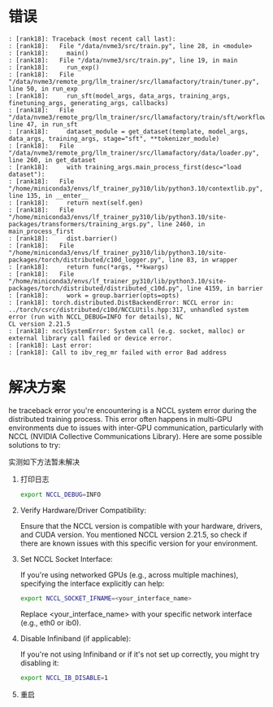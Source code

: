 # 错误

```text
: [rank18]: Traceback (most recent call last):                                                                                                                                    
: [rank18]:   File "/data/nvme3/src/train.py", line 28, in <module>                                                        
: [rank18]:     main()                                                                                                                                                            
: [rank18]:   File "/data/nvme3/src/train.py", line 19, in main                                                            
: [rank18]:     run_exp()                                                                                                                                                         
: [rank18]:   File "/data/nvme3/remote_prg/llm_trainer/src/llamafactory/train/tuner.py", line 50, in run_exp                                                             
: [rank18]:     run_sft(model_args, data_args, training_args, finetuning_args, generating_args, callbacks)                                                                        
: [rank18]:   File "/data/nvme3/remote_prg/llm_trainer/src/llamafactory/train/sft/workflow.py", line 47, in run_sft                                                      
: [rank18]:     dataset_module = get_dataset(template, model_args, data_args, training_args, stage="sft", **tokenizer_module)                                                     
: [rank18]:   File "/data/nvme3/remote_prg/llm_trainer/src/llamafactory/data/loader.py", line 260, in get_dataset                                                        
: [rank18]:     with training_args.main_process_first(desc="load dataset"):                                                                                                       
: [rank18]:   File "/home/miniconda3/envs/lf_trainer_py310/lib/python3.10/contextlib.py", line 135, in __enter__                                                            
: [rank18]:     return next(self.gen)                                                                                                                                             
: [rank18]:   File "/home/miniconda3/envs/lf_trainer_py310/lib/python3.10/site-packages/transformers/training_args.py", line 2460, in main_process_first                    
: [rank18]:     dist.barrier()                                                                                                                                                    
: [rank18]:   File "/home/miniconda3/envs/lf_trainer_py310/lib/python3.10/site-packages/torch/distributed/c10d_logger.py", line 83, in wrapper                              
: [rank18]:     return func(*args, **kwargs)                                                                                                                                      
: [rank18]:   File "/home/miniconda3/envs/lf_trainer_py310/lib/python3.10/site-packages/torch/distributed/distributed_c10d.py", line 4159, in barrier                       
: [rank18]:     work = group.barrier(opts=opts)                                                                                                                                   
: [rank18]: torch.distributed.DistBackendError: NCCL error in: ../torch/csrc/distributed/c10d/NCCLUtils.hpp:317, unhandled system error (run with NCCL_DEBUG=INFO for details), NC
CL version 2.21.5                                                                                                                                                                         
: [rank18]: ncclSystemError: System call (e.g. socket, malloc) or external library call failed or device error.                                                                   
: [rank18]: Last error:                                                                                                                                                           
: [rank18]: Call to ibv_reg_mr failed with error Bad address
```

# 解决方案

he traceback error you're encountering is a NCCL system error during the distributed training process. This error often happens in multi-GPU environments due to issues with inter-GPU communication, particularly with NCCL (NVIDIA Collective Communications Library). Here are some possible solutions to try:

实测如下方法暂未解决

1. 打印日志

    ```bash
    export NCCL_DEBUG=INFO
    ```

2. Verify Hardware/Driver Compatibility: 
   
    Ensure that the NCCL version is compatible with your hardware, drivers, and CUDA version. You mentioned NCCL version 2.21.5, so check if there are known issues with this specific version for your environment.

3. Set NCCL Socket Interface: 

   If you're using networked GPUs (e.g., across multiple machines), specifying the interface explicitly can help:

    ```bash
    export NCCL_SOCKET_IFNAME=<your_interface_name>
    ```

    Replace <your_interface_name> with your specific network interface (e.g., eth0 or ib0).

4. Disable Infiniband (if applicable): 
   
   If you're not using Infiniband or if it's not set up correctly, you might try disabling it:

    ```bash
    export NCCL_IB_DISABLE=1
    ```

5. 重启

